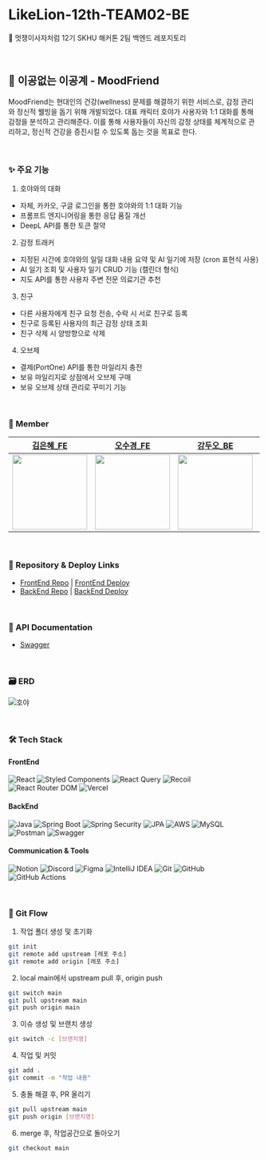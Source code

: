 # LikeLion-12th-TEAM02-BE
🦁 멋쟁이사자처럼 12기 SKHU 해커톤 2팀 백엔드 레포지토리

<br/>

## 🐯 이공없는 이공계 - MoodFriend

MoodFriend는 현대인의 건강(wellness) 문제를 해결하기 위한 서비스로, 감정 관리와 정신적 웰빙을 돕기 위해 개발되었다. 대표 캐릭터 호야가 사용자와 1:1 대화를 통해 감정을 분석하고 관리해준다. 이를 통해 사용자들이 자신의 감정 상태를 체계적으로 관리하고, 정신적 건강을 증진시킬 수 있도록 돕는 것을 목표로 한다.

<br/>

### ✨ 주요 기능

1. 호야와의 대화 

- 자체, 카카오, 구글 로그인을 통한 호야와의 1:1 대화 기능
- 프롬프트 엔지니어링을 통한 응답 품질 개선
- DeepL API를 통한 토큰 절약
  
2. 감정 트래커
 
- 지정된 시간에 호야와의 일일 대화 내용 요약 및 AI 일기에 저장 (cron 표현식 사용)
- AI 일기 조회 및 사용자 일기 CRUD 기능 (캘린더 형식)
- 지도 API를 통한 사용자 주변 전문 의료기관 추천
    
3. 친구
   
- 다른 사용자에게 친구 요청 전송, 수락 시 서로 친구로 등록
- 친구로 등록된 사용자의 최근 감정 상태 조회
- 친구 삭제 시 양방향으로 삭제

4. 오브제

- 결제(PortOne) API를 통한 마일리지 충전
- 보유 마일리지로 상점에서 오브제 구매
- 보유 오브제 상태 관리로 꾸미기 기능

<br/>

### 👥 Member

| [김은혜_FE](https://github.com/GraceKim527) | [오수경_FE](https://github.com/SuKyeong2002) | [강두오_BE](https://github.com/kduoh99) | [지정욱_BE](https://github.com/dkdpawjddnr) |
| :------: | :------: | :------: | :------: |
| <img src="https://github.com/GraceKim527.png" width="150"> | <img src="https://github.com/SuKyeong2002.png" width="150"> | <img src="https://github.com/kduoh99.png" width="150"> | <img src="https://github.com/dkdpawjddnr.png" width="150"> |


<br/>

### 🔗 Repository & Deploy Links

- [FrontEnd Repo](https://github.com/LikeLion-12th-SKHU/LikeLion-12th-TEAM02-FE) | [FrontEnd Deploy](https://moodfriend.vercel.app)
- [BackEnd Repo](https://github.com/LikeLion-12th-SKHU/LikeLion-12th-TEAM02-BE) | [BackEnd Deploy](https://moodfriend.site)

<br/>

### 📃 API Documentation

- [Swagger](https://moodfriend.site/swagger-ui/index.html)

<br/>

### 🗃️ ERD

![호야](https://github.com/user-attachments/assets/45c251de-6c98-42a7-8d97-d3931c4ef869)

<br/>

### 🛠️ Tech Stack

#### FrontEnd
![React](https://img.shields.io/badge/React-20232A?style=for-the-badge&logo=react&logoColor=61DAFB)
![Styled Components](https://img.shields.io/badge/styled--components-DB7093?style=for-the-badge&logo=styled-components&logoColor=white)
![React Query](https://img.shields.io/badge/React_Query-FF4154?style=for-the-badge&logo=react-query&logoColor=white)
![Recoil](https://img.shields.io/badge/Recoil-3578e5?style=for-the-badge&logo=Recoil&logoColor=white)
![React Router DOM](https://img.shields.io/badge/React_Router-CA4245?style=for-the-badge&logo=react-router&logoColor=white)
![Vercel](https://img.shields.io/badge/Vercel-000000?style=for-the-badge&logo=vercel&logoColor=white)

#### BackEnd
![Java](https://img.shields.io/badge/Java-007396?style=for-the-badge&logo=openjdk&logoColor=white)
![Spring Boot](https://img.shields.io/badge/SpringBoot-6DB33F?style=for-the-badge&logo=spring-boot&logoColor=white)
![Spring Security](https://img.shields.io/badge/Spring_Security-6DB33F?style=for-the-badge&logo=spring-security&logoColor=white)
![JPA](https://img.shields.io/badge/JPA-6DB33F?style=for-the-badge&logo=hibernate&logoColor=white)
![AWS](https://img.shields.io/badge/AWS-232F3E?style=for-the-badge&logo=amazonwebservices&logoColor=white)
![MySQL](https://img.shields.io/badge/MySQL-4479A1?style=for-the-badge&logo=mysql&logoColor=white)
![Postman](https://img.shields.io/badge/Postman-FF6C37?style=for-the-badge&logo=postman&logoColor=white)
![Swagger](https://img.shields.io/badge/Swagger-85EA2D?style=for-the-badge&logo=swagger&logoColor=black)

#### Communication & Tools
![Notion](https://img.shields.io/badge/Notion-000000?style=for-the-badge&logo=notion&logoColor=white)
![Discord](https://img.shields.io/badge/Discord-5865F2?style=for-the-badge&logo=discord&logoColor=white)
![Figma](https://img.shields.io/badge/Figma-F24E1E?style=for-the-badge&logo=figma&logoColor=white)
![IntelliJ IDEA](https://img.shields.io/badge/IntelliJ_IDEA-000000?style=for-the-badge&logo=intellij-idea&logoColor=white)
![Git](https://img.shields.io/badge/Git-F05032?style=for-the-badge&logo=git&logoColor=white)
![GitHub](https://img.shields.io/badge/GitHub-181717?style=for-the-badge&logo=github&logoColor=white)
![GitHub Actions](https://img.shields.io/badge/GitHub_Actions-2088FF?style=for-the-badge&logo=github-actions&logoColor=white)

<br/>

### 🌱 Git Flow

1. 작업 폴더 생성 및 초기화

```bash
git init
git remote add upstream [레포 주소]
git remote add origin [레포 주소]
```

2. local main에서 upstream pull 후, origin push

```bash
git switch main
git pull upstream main
git push origin main
```

3. 이슈 생성 및 브랜치 생성

```bash
git switch -c [브랜치명]
```

4. 작업 및 커밋

```bash
git add .
git commit -m "작업 내용"
```

5. 충돌 해결 후, PR 올리기

```bash
git pull upstream main
git push origin [브랜치명]
```

6. merge 후, 작업공간으로 돌아오기

```bash
git checkout main
```
